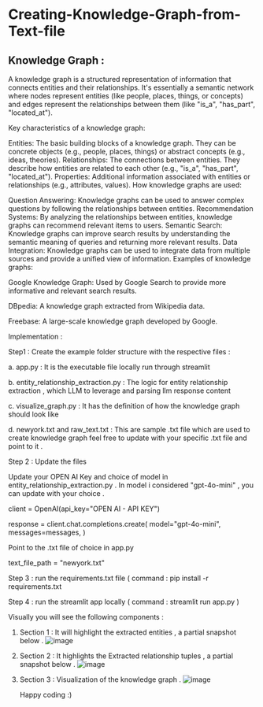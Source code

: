# Creating-Knowledge-Graph-from-Text-file

## Knowledge Graph :

A knowledge graph is a structured representation of information that connects entities and their relationships. It's essentially a semantic network where nodes represent entities (like people, places, things, or concepts) and edges represent the relationships between them (like "is_a", "has_part", "located_at").

Key characteristics of a knowledge graph:

Entities: The basic building blocks of a knowledge graph. They can be concrete objects (e.g., people, places, things) or abstract concepts (e.g., ideas, theories).
Relationships: The connections between entities. They describe how entities are related to each other (e.g., "is_a", "has_part", "located_at").
Properties: Additional information associated with entities or relationships (e.g., attributes, values).
How knowledge graphs are used:

Question Answering: Knowledge graphs can be used to answer complex questions by following the relationships between entities.
Recommendation Systems: By analyzing the relationships between entities, knowledge graphs can recommend relevant items to users.
Semantic Search: Knowledge graphs can improve search results by understanding the semantic meaning of queries and returning more relevant results.
Data Integration: Knowledge graphs can be used to integrate data from multiple sources and provide a unified view of information.
Examples of knowledge graphs:

Google Knowledge Graph: Used by Google Search to provide more informative and relevant search results.

DBpedia: A knowledge graph extracted from Wikipedia data.

Freebase: A large-scale knowledge graph developed by Google.

Implementation : 

Step1 : Create the example folder structure with the respective files : 

a. app.py : It is the executable file locally run through streamlit 

b. entity_relationship_extraction.py : The logic for entity relationship extraction , which LLM to leverage and parsing llm response content 

c. visualize_graph.py : It has the definition of how the knowledge graph should look like 

d. newyork.txt and raw_text.txt : This are sample .txt file which are used to create knowledge graph feel free to update with your specific .txt file and point to it .

Step 2 : Update the files 

Update your OPEN AI Key and choice of model in entity_relationship_extraction.py . In model i considered "gpt-4o-mini" , you can update with your choice .

client = OpenAI(api_key="OPEN AI - API KEY")

response = client.chat.completions.create(
    model="gpt-4o-mini",
    messages=messages,
  )

Point to the .txt file of choice in app.py

text_file_path = "newyork.txt"

Step 3 : run the requirements.txt file ( command : pip install -r requirements.txt

Step 4 : run the streamlit app locally ( command : streamlit run app.py )

Visually you will see the following components : 

1. Section 1 : It will highlight the extracted entities , a partial snapshot below .
   ![image](https://github.com/user-attachments/assets/dd88fb63-24f5-49ce-8aad-b2e089d5dc85)

2. Section 2 : It highlights the Extracted relationship tuples , a partial snapshot below .
   ![image](https://github.com/user-attachments/assets/e31f6f79-d847-4745-a620-2ce9ddf4ac30)

3. Section 3 : Visualization of the knowledge graph .
   ![image](https://github.com/user-attachments/assets/ab1b4cc5-5a09-4bca-8018-2142717620d5)

   Happy coding :)







